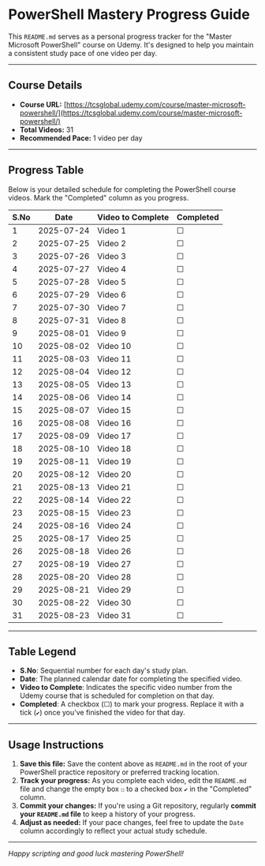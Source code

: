 # PowerShell Mastery Progress Guide

This `README.md` serves as a personal progress tracker for the "Master Microsoft PowerShell" course on Udemy. It's designed to help you maintain a consistent study pace of one video per day.

---

## Course Details

* **Course URL:** [https://tcsglobal.udemy.com/course/master-microsoft-powershell/](https://tcsglobal.udemy.com/course/master-microsoft-powershell/)
* **Total Videos:** 31
* **Recommended Pace:** 1 video per day

---

## Progress Table

Below is your detailed schedule for completing the PowerShell course videos. Mark the "Completed" column as you progress.

| S.No | Date | Video to Complete | Completed |
|------|------------|-------------------------------|-----------|
| 1 | 2025-07-24 | Video 1 | ☐ |
| 2 | 2025-07-25 | Video 2 | ☐ |
| 3 | 2025-07-26 | Video 3 | ☐ |
| 4 | 2025-07-27 | Video 4 | ☐ |
| 5 | 2025-07-28 | Video 5 | ☐ |
| 6 | 2025-07-29 | Video 6 | ☐ |
| 7 | 2025-07-30 | Video 7 | ☐ |
| 8 | 2025-07-31 | Video 8 | ☐ |
| 9 | 2025-08-01 | Video 9 | ☐ |
| 10 | 2025-08-02 | Video 10 | ☐ |
| 11 | 2025-08-03 | Video 11 | ☐ |
| 12 | 2025-08-04 | Video 12 | ☐ |
| 13 | 2025-08-05 | Video 13 | ☐ |
| 14 | 2025-08-06 | Video 14 | ☐ |
| 15 | 2025-08-07 | Video 15 | ☐ |
| 16 | 2025-08-08 | Video 16 | ☐ |
| 17 | 2025-08-09 | Video 17 | ☐ |
| 18 | 2025-08-10 | Video 18 | ☐ |
| 19 | 2025-08-11 | Video 19 | ☐ |
| 20 | 2025-08-12 | Video 20 | ☐ |
| 21 | 2025-08-13 | Video 21 | ☐ |
| 22 | 2025-08-14 | Video 22 | ☐ |
| 23 | 2025-08-15 | Video 23 | ☐ |
| 24 | 2025-08-16 | Video 24 | ☐ |
| 25 | 2025-08-17 | Video 25 | ☐ |
| 26 | 2025-08-18 | Video 26 | ☐ |
| 27 | 2025-08-19 | Video 27 | ☐ |
| 28 | 2025-08-20 | Video 28 | ☐ |
| 29 | 2025-08-21 | Video 29 | ☐ |
| 30 | 2025-08-22 | Video 30 | ☐ |
| 31 | 2025-08-23 | Video 31 | ☐ |

---

## Table Legend

* **S.No**: Sequential number for each day's study plan.
* **Date**: The planned calendar date for completing the specified video.
* **Video to Complete**: Indicates the specific video number from the Udemy course that is scheduled for completion on that day.
* **Completed**: A checkbox (☐) to mark your progress. Replace it with a tick (`✔`) once you've finished the video for that day.

---

## Usage Instructions

1.  **Save this file:** Save the content above as `README.md` in the root of your PowerShell practice repository or preferred tracking location.
2.  **Track your progress:** As you complete each video, edit the `README.md` file and change the empty box `☐` to a checked box `✔` in the "Completed" column.
3.  **Commit your changes:** If you're using a Git repository, regularly **commit your `README.md` file** to keep a history of your progress.
4.  **Adjust as needed:** If your pace changes, feel free to update the `Date` column accordingly to reflect your actual study schedule.

---

*Happy scripting and good luck mastering PowerShell!*